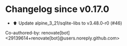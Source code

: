 # Changelog since v0.17.0
- ⬆️ Update alpine_3_21/sqlite-libs to v3.48.0-r0 (#46)

Co-authored-by: renovate[bot] <29139614+renovate[bot]@users.noreply.github.com> 
